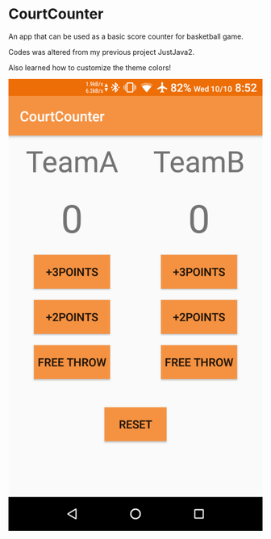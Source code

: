 # CourtCounter

An app that can be used as a basic score counter for basketball game.

Codes was altered from my previous project JustJava2.

Also learned how to customize the theme colors!

![image](https://github.com/Guzznorlax/CourtCounter/blob/6b9a42386dabd44161743c463edc1f255e6edbe4/Screenshot_CourtCounter_20181010-205236.png)
